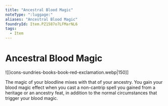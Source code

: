 ```yaml
---
title: "Ancestral Blood Magic"
noteType: ":luggage:"
aliases: "Ancestral Blood Magic"
foundryId: Item.PZ1587o7LFMarNL6
tags:
  - Item
---
```


# Ancestral Blood Magic
![[icons-sundries-books-book-red-exclamation.webp|150]]

The magic of your bloodline mixes with that of your ancestry. You gain your blood magic effect when you cast a non-cantrip spell you gained from a heritage or an ancestry feat, in addition to the normal circumstances that trigger your blood magic.
